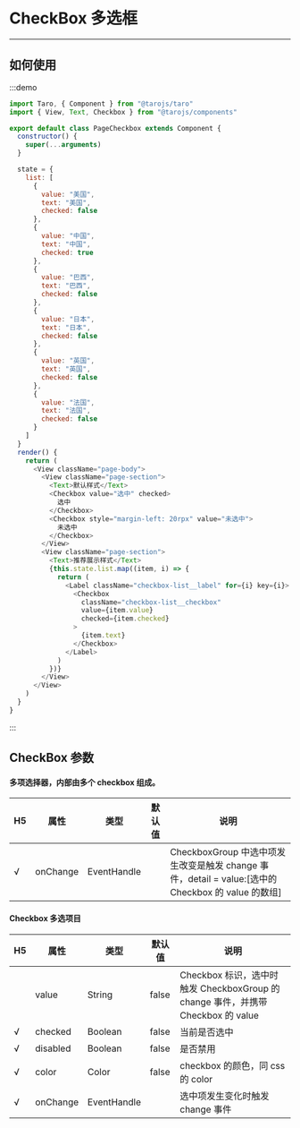 # CheckBox 多选框

---

## 如何使用

:::demo

```js
import Taro, { Component } from "@tarojs/taro"
import { View, Text, Checkbox } from "@tarojs/components"

export default class PageCheckbox extends Component {
  constructor() {
    super(...arguments)
  }

  state = {
    list: [
      {
        value: "美国",
        text: "美国",
        checked: false
      },
      {
        value: "中国",
        text: "中国",
        checked: true
      },
      {
        value: "巴西",
        text: "巴西",
        checked: false
      },
      {
        value: "日本",
        text: "日本",
        checked: false
      },
      {
        value: "英国",
        text: "英国",
        checked: false
      },
      {
        value: "法国",
        text: "法国",
        checked: false
      }
    ]
  }
  render() {
    return (
      <View className="page-body">
        <View className="page-section">
          <Text>默认样式</Text>
          <Checkbox value="选中" checked>
            选中
          </Checkbox>
          <Checkbox style="margin-left: 20rpx" value="未选中">
            未选中
          </Checkbox>
        </View>
        <View className="page-section">
          <Text>推荐展示样式</Text>
          {this.state.list.map((item, i) => {
            return (
              <Label className="checkbox-list__label" for={i} key={i}>
                <Checkbox
                  className="checkbox-list__checkbox"
                  value={item.value}
                  checked={item.checked}
                >
                  {item.text}
                </Checkbox>
              </Label>
            )
          })}
        </View>
      </View>
    )
  }
}
```

:::

## CheckBox 参数

#### 多项选择器，内部由多个 checkbox 组成。

|  H5   | 属性     | 类型        | 默认值 | 说明                                                                                                 |
| --- | -------- | ----------- | ------ | ---------------------------------------------------------------------------------------------------- |
| √   | onChange | EventHandle |        | CheckboxGroup 中选中项发生改变是触发 change 事件，detail = value:[选中的 Checkbox 的 value 的数组] |

#### Checkbox 多选项目

|  H5   | 属性     | 类型        | 默认值 | 说明                                                                                   |
| --- | -------- | ----------- | ------ | -------------------------------------------------------------------------------------- |
|     | value    | String      | false  | Checkbox 标识，选中时触发 CheckboxGroup 的 change 事件，并携带 Checkbox 的 value |
| √   | checked  | Boolean     | false  | 当前是否选中                                                                           |
| √   | disabled | Boolean     | false  | 是否禁用                                                                               |
| √   | color    | Color       | false  | checkbox 的颜色，同 css 的 color                                                       |
| √   | onChange | EventHandle |        | 选中项发生变化时触发 change 事件                                                       |
